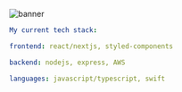 
![banner](https://user-images.githubusercontent.com/51129378/201497434-59007c57-4a18-4508-92f8-d15a47eeb73d.png)
```yaml
My current tech stack:

frontend: react/nextjs, styled-components

backend: nodejs, express, AWS

languages: javascript/typescript, swift
```
